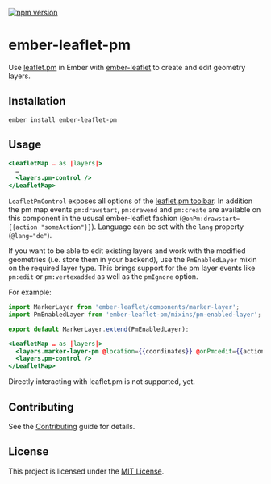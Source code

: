 [![npm version](https://badge.fury.io/js/ember-leaflet-pm.svg)](https://badge.fury.io/js/ember-leaflet-pm)

ember-leaflet-pm
==============================================================================

Use [leaflet.pm](https://github.com/codeofsumit/leaflet.pm) in Ember with [ember-leaflet](https://ember-leaflet.com) to create and edit geometry layers.


Installation
------------------------------------------------------------------------------

```
ember install ember-leaflet-pm
```


Usage
------------------------------------------------------------------------------

```hbs
<LeafletMap … as |layers|>
  …
  <layers.pm-control />
</LeafletMap>
```

`LeafletPmControl` exposes all options of the [leaflet.pm toolbar](https://github.com/codeofsumit/leaflet.pm#leafletpm-toolbar). In addition the pm map events `pm:drawstart`, `pm:drawend` and `pm:create` are available on this component in the ususal ember-leaflet fashion (`@onPm:drawstart={{action "someAction"}}`). Language can be set with the `lang` property (`@lang="de"`).

If you want to be able to edit existing layers and work with the modified geometries (i.e. store them in your backend), use the `PmEnabledLayer` mixin on the required layer type. This brings support for the pm layer events like `pm:edit` or `pm:vertexadded` as well as the `pmIgnore` option.

For example:
```js
import MarkerLayer from 'ember-leaflet/components/marker-layer';
import PmEnabledLayer from 'ember-leaflet-pm/mixins/pm-enabled-layer';

export default MarkerLayer.extend(PmEnabledLayer);
```

```hbs
<LeafletMap … as |layers|>
  <layers.marker-layer-pm @location={{coordinates}} @onPm:edit={{action "featuredEdited"}} />
  <layers.pm-control />
</LeafletMap>
```

Directly interacting with leaflet.pm is not supported, yet.

Contributing
------------------------------------------------------------------------------

See the [Contributing](CONTRIBUTING.md) guide for details.


License
------------------------------------------------------------------------------

This project is licensed under the [MIT License](LICENSE.md).
